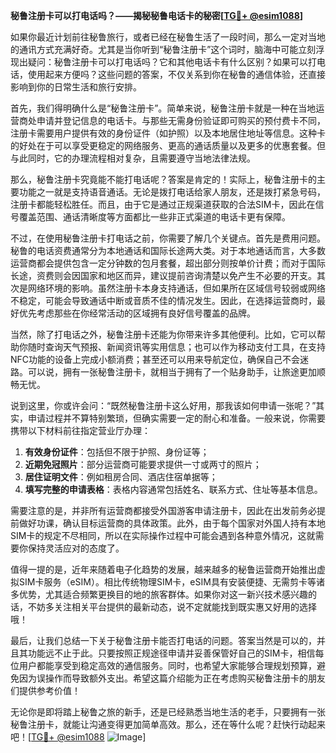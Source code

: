 **秘鲁注册卡可以打电话吗？——揭秘秘鲁电话卡的秘密[[TG💪+ @esim1088](https://t.me/s/esim1088)]**

如果你最近计划前往秘鲁旅行，或者已经在秘鲁生活了一段时间，那么一定对当地的通讯方式充满好奇。尤其是当你听到“秘鲁注册卡”这个词时，脑海中可能立刻浮现出疑问：秘鲁注册卡可以打电话吗？它和其他电话卡有什么区别？如果可以打电话，使用起来方便吗？这些问题的答案，不仅关系到你在秘鲁的通信体验，还直接影响到你的日常生活和旅行安排。

首先，我们得明确什么是“秘鲁注册卡”。简单来说，秘鲁注册卡就是一种在当地运营商处申请并登记信息的电话卡。与那些无需身份验证即可购买的预付费卡不同，注册卡需要用户提供有效的身份证件（如护照）以及本地居住地址等信息。这种卡的好处在于可以享受更稳定的网络服务、更高的通话质量以及更多的优惠套餐。但与此同时，它的办理流程相对复杂，且需要遵守当地法律法规。

那么，秘鲁注册卡究竟能不能打电话呢？答案是肯定的！实际上，秘鲁注册卡的主要功能之一就是支持语音通话。无论是拨打电话给家人朋友，还是拨打紧急号码，注册卡都能轻松胜任。而且，由于它是通过正规渠道获取的合法SIM卡，因此在信号覆盖范围、通话清晰度等方面都比一些非正式渠道的电话卡更有保障。

不过，在使用秘鲁注册卡打电话之前，你需要了解几个关键点。首先是费用问题。秘鲁的电话资费通常分为本地通话和国际长途两大类。对于本地通话而言，大多数运营商都会提供包含一定分钟数的包月套餐，超出部分则按单价计费；而对于国际长途，资费则会因国家和地区而异，建议提前咨询清楚以免产生不必要的开支。其次是网络环境的影响。虽然注册卡本身支持通话，但如果所在区域信号较弱或网络不稳定，可能会导致通话中断或音质不佳的情况发生。因此，在选择运营商时，最好优先考虑那些在你经常活动的区域拥有良好信号覆盖的品牌。

当然，除了打电话之外，秘鲁注册卡还能为你带来许多其他便利。比如，它可以帮助你随时查询天气预报、新闻资讯等实用信息；也可以作为移动支付工具，在支持NFC功能的设备上完成小额消费；甚至还可以用来导航定位，确保自己不会迷路。可以说，拥有一张秘鲁注册卡，就相当于拥有了一个贴身助手，让旅途更加顺畅无忧。

说到这里，你或许会问：“既然秘鲁注册卡这么好用，那我该如何申请一张呢？”其实，申请过程并不算特别繁琐，但确实需要一定的耐心和准备。一般来说，你需要携带以下材料前往指定营业厅办理：

1. **有效身份证件**：包括但不限于护照、身份证等；
2. **近期免冠照片**：部分运营商可能要求提供一寸或两寸的照片；
3. **居住证明文件**：例如租房合同、酒店住宿单据等；
4. **填写完整的申请表格**：表格内容通常包括姓名、联系方式、住址等基本信息。

需要注意的是，并非所有运营商都接受外国游客申请注册卡，因此在出发前务必提前做好功课，确认目标运营商的具体政策。此外，由于每个国家对外国人持有本地SIM卡的规定不尽相同，所以在实际操作过程中可能会遇到各种意外情况，这就需要你保持灵活应对的态度了。

值得一提的是，近年来随着电子化趋势的发展，越来越多的秘鲁运营商开始推出虚拟SIM卡服务（eSIM）。相比传统物理SIM卡，eSIM具有安装便捷、无需剪卡等诸多优势，尤其适合频繁更换目的地的旅客群体。如果你对这一新兴技术感兴趣的话，不妨多关注相关平台提供的最新动态，说不定就能找到既实惠又好用的选择哦！

最后，让我们总结一下关于秘鲁注册卡能否打电话的问题。答案当然是可以的，并且其功能远不止于此。只要按照正规途径申请并妥善保管好自己的SIM卡，相信每位用户都能享受到稳定高效的通信服务。同时，也希望大家能够合理规划预算，避免因为误操作而导致额外支出。希望这篇介绍能为正在考虑购买秘鲁注册卡的朋友们提供参考价值！

无论你是即将踏上秘鲁之旅的新手，还是已经熟悉当地生活的老手，只要拥有一张秘鲁注册卡，就能让沟通变得更加简单高效。那么，还在等什么呢？赶快行动起来吧！[[TG💪+ @esim1088](https://t.me/s/esim1088) ![Image](https://i.postimg.cc/4NQfJmqS/Snipaste-2025-05-13-00-14-12.png)]